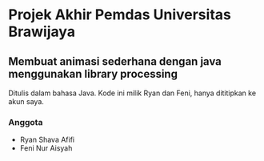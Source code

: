 # Projek Akhir Pemdas Universitas Brawijaya
## Membuat animasi sederhana dengan java menggunakan library processing
Ditulis dalam bahasa Java. Kode ini milik Ryan dan Feni, hanya dititipkan ke akun saya.
### Anggota
- Ryan Shava Afifi
- Feni Nur Aisyah
